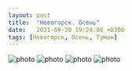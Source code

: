 ```yaml
---
layout: post
title:  "Новогорск. Осень"
date:   2021-09-20 19:24:00 +0300
tags: [Новогорск, Осень, Туман]
---
```


<img src="/novogorsk_autumn/1.jpg" alt="photo">

<img src="/novogorsk_autumn/2.jpg" alt="photo">

<img src="/novogorsk_autumn/4.jpg" alt="photo">

<img src="/novogorsk_autumn/5.jpg" alt="photo">

[jekyll-docs]: https://jekyllrb.com/docs/home
[jekyll-gh]:   https://github.com/jekyll/jekyll
[jekyll-talk]: https://talk.jekyllrb.com/
